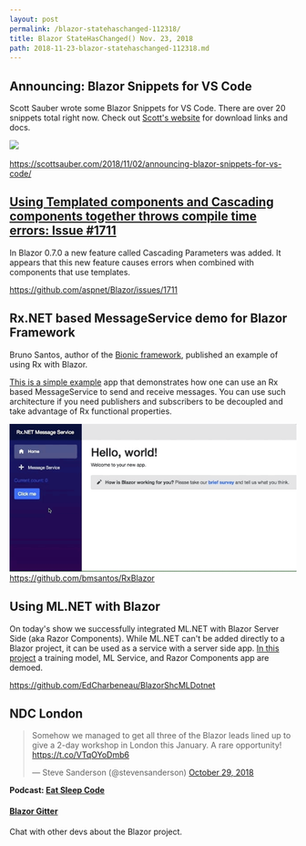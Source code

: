 ```yaml
---
layout: post
permalink: /blazor-statehaschanged-112318/
title: Blazor StateHasChanged() Nov. 23, 2018
path: 2018-11-23-blazor-statehaschanged-112318.md
---
```


## Announcing: Blazor Snippets for VS Code

Scott Sauber wrote some Blazor Snippets for VS Code. There are over 20 snippets total right now. Check out [Scott's website](https://scottsauber.com/2018/11/02/announcing-blazor-snippets-for-vs-code/) for download links and docs.

![](https://github.com/scottsauber/BlazorSnippets/blob/master/images/DemoBCHttp.gif?raw=true)

https://scottsauber.com/2018/11/02/announcing-blazor-snippets-for-vs-code/

## [Using Templated components and Cascading components together throws compile time errors: Issue #1711](https://github.com/aspnet/Blazor/issues/1711)

In Blazor 0.7.0 a new feature called Cascading Parameters was added. It appears that this new feature causes errors when combined with components that use templates.

https://github.com/aspnet/Blazor/issues/1711

## Rx.NET based MessageService demo for Blazor Framework

Bruno Santos, author of the [Bionic framework](https://bionicframework.github.io/Documentation/), published an example of using Rx with Blazor.

[This is a simple example](https://github.com/bmsantos/RxBlazor) app that demonstrates how one can use an Rx based MessageService to send and receive messages. You can use such architecture if you need publishers and subscribers to be decoupled and take advantage of Rx functional properties.

![](https://github.com/bmsantos/RxBlazor/raw/master/ms-rx-blazor-demo.gif)
https://github.com/bmsantos/RxBlazor

## Using ML.NET with Blazor

On today's show we successfully integrated ML.NET with Blazor Server Side (aka Razor Components). While ML.NET can't be added directly to a Blazor project, it can be used as a service with a server side app. [In this project](https://github.com/EdCharbeneau/BlazorShcMLDotnet) a training model, ML Service, and Razor Components app are demoed.

https://github.com/EdCharbeneau/BlazorShcMLDotnet

## NDC London

<blockquote class="twitter-tweet" data-lang="en"><p lang="en" dir="ltr">Somehow we managed to get all three of the Blazor leads lined up to give a 2-day workshop in London this January. A rare opportunity! <a href="https://t.co/VTqOYoDmb6">https://t.co/VTqOYoDmb6</a></p>&mdash; Steve Sanderson (@stevensanderson) <a href="https://twitter.com/stevensanderson/status/1056858390234832897?ref_src=twsrc%5Etfw">October 29, 2018</a></blockquote>
<script async src="https://platform.twitter.com/widgets.js" charset="utf-8"></script>

**Podcast: [Eat Sleep Code](https://soundcloud.com/esc-podcast)**

#### [Blazor Gitter](https://gitter.im/aspnet/Blazor#utm_source=notification&utm_medium=email&utm_campaign=unread-notifications) 

Chat with other devs about the Blazor project.